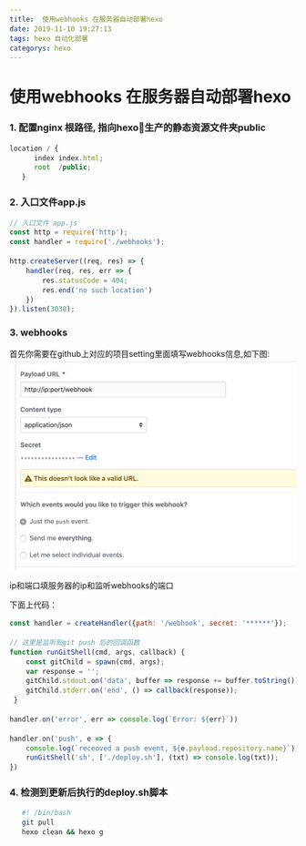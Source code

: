 ```yaml
---
title:  使用webhooks 在服务器自动部署hexo
date: 2019-11-10 19:27:13
tags: hexo 自动化部署
categorys: hexo
---
```



#  使用webhooks 在服务器自动部署hexo
### 1. 配置nginx 根路径, 指向hexo生产的静态资源文件夹public

```js
location / {
      index index.html;
      root  /public;
   }
```

### 2. 入口文件app.js 

```js
// 入口文件 app.js
const http = require('http');
const handler = require('./webhooks');

http.createServer((req, res) => {
    handler(req, res, err => {
        res.statusCode = 404;
        res.end('no such location')
    })
}).listen(3038);

```

### 3. webhooks 
首先你需要在github上对应的项目setting里面填写webhooks信息,如下图:
![img](../images/github.png)

ip和端口填服务器的ip和监听webhooks的端口

下面上代码：

```js
const handler = createHandler({path: '/webhook', secret: '******'});

// 这里是监听到git push 后的回调函数
function runGitShell(cmd, args, callback) {
    const gitChild = spawn(cmd, args);
    var response = '';
    gitChild.stdout.on('data', buffer => response += buffer.toString())
    gitChild.stderr.on('end', () => callback(response));
 }

handler.on('error', err => console.log(`Error: ${err}`))

handler.on('push', e => {
    console.log(`receoved a push event, ${e.payload.repository.name}`);
    runGitShell('sh', ['./deploy.sh'], (txt) => console.log(txt));
})
```

### 4. 检测到更新后执行的deploy.sh脚本
```sh
   #! /bin/bash
   git pull
   hexo clean && hexo g
```